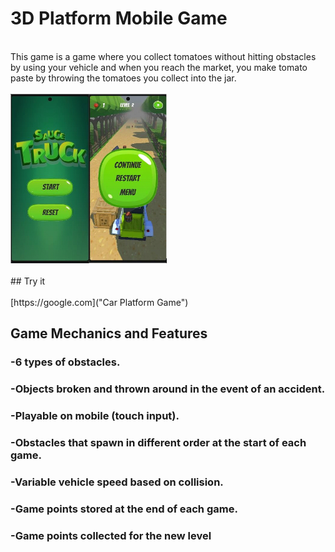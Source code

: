 # 3D Platform Mobile Game

<br/>
This game is a game where you collect tomatoes without hitting obstacles by using your vehicle and when you reach the market, you make tomato paste by throwing the tomatoes you collect into the jar.
<br/>

<br/>
<img src="https://github.com/BekirrUgur/3D-Mobile-Game/blob/main/Presentation/carGame-j-1.PNG" width="250px">
<br/>

<br/>
## Try it
<br/>

<br/>
[https://google.com]("Car Platform Game")
<br/>

## Game Mechanics and Features
### -6 types of obstacles.
### -Objects broken and thrown around in the event of an accident.
### -Playable on mobile (touch input).
### -Obstacles that spawn in different order at the start of each game.
### -Variable vehicle speed based on collision.
### -Game points stored at the end of each game.
### -Game points collected for the new level







